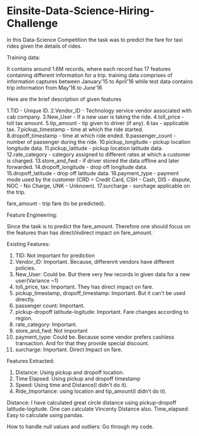 # Einsite-Data-Science-Hiring-Challenge

In this Data-Science Competition the task was to predict the fare for taxi rides given the details of rides.

Training data: 

It contains around 1.6M records, where each record has  17 features containing different information for a trip. 
training data comprises of information captures between January'15 to April'16 while test data contains trip information from May'16 to June'16 

Here are the brief description of given features

  1.TID - Unique ID.
  2.Vendor_ID - Technology service vendor associated with cab company.
  3.New_User - If a new user is taking the ride.
  4.toll_price - toll tax amount.
  5.tip_amount - tip given to driver (if any).
  6.tax - applicable tax.
  7.pickup_timestamp - time at which the ride started.
  8.dropoff_timestamp - time at which ride ended.
  9.passenger_count - number of passenger during the ride.
  10.pickup_longitude - pickup location longitude data.
  11.pickup_latitude - pickup location latitude data.
  12.rate_category - category assigned to different rates at which a customer is charged.
  13.store_and_fwd - if driver stored the data offline and later forwarded.
  14.dropoff_longitude - drop off longitude data.
  15.dropoff_latitude - drop off latitude data.
  16.payment_type - payment mode used by the customer (CRD = Credit Card, CSH - Cash, DIS - dispute, NOC - No Charge, UNK - Unknown).
  17.surcharge - surchage applicable on the trip.

  fare_amount - trip fare (to be predicted).

 

Feature Engineering:

Since the task is to predict the fare_amount. Therefore one should focus on the features than has direct/indirect impact on fare_amount.

Existing Features:
  1.  TID: Not important for prediction
  2.  Vendor_ID: Important. Because, differennt vendors have different policies.
  3.  New_User:  Could be. But there very few records in given data for a new user(Variance ~1)
  4.  toll_price, tax: Important. They has direct impact on fare.
  5.  pickup_timestamp, dropoff_timestamp: Important. But it can't be used directly. 
  6.  passenger count: Important.
  7.  pickup-dropoff latitude-logitude: Important. Fare changes according to region.
  8.  rate_category: Important.
  9.  store_and_fwd: Not important
  10. payment_type: Could be. Because some vendor prefers cashless transaction. And for that they provide special discount.
  11. surcharge: Important. Direct Impact on fare.
  
Features Extracted:
  1. Distance: Using pickup and dropoff location.
  2. Time Elapsed: Using pickup and dropoff timestamp
  3. Speed: Using time and Distance(I didn't do it).
  4. Ride_Importance: using location and tip_amount(I didn't do it).
  
Distance: I have calculated great circle distance using pickup-dropoff latitude-logitude. One can calculate Vincenty Distance also.
Time_elapsed: Easy to calculate using pandas.

How to handle null values and outliers: Go through my code.
